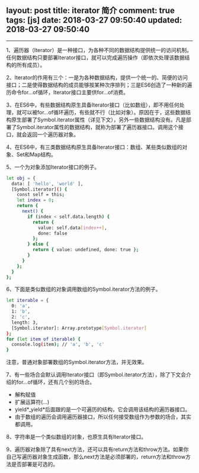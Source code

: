 layout: post
title: iterator 简介
comment: true
tags: [js]
date: 2018-03-27 09:50:40
updated: 2018-03-27 09:50:40
---

------
<!-- more -->

1、遍历器（Iterator）是一种接口，为各种不同的数据结构提供统一的访问机制。任何数据结构只要部署Iterator接口，就可以完成遍历操作（即依次处理该数据结构的所有成员）。

2、Iterator的作用有三个：一是为各种数据结构，提供一个统一的、简便的访问接口；二是使得数据结构的成员能够按某种次序排列；三是ES6创造了一种新的遍历命令for...of循环，Iterator接口主要供for...of消费。

3、在ES6中，有些数据结构原生具备Iterator接口（比如数组），即不用任何处理，就可以被for...of循环遍历，有些就不行（比如对象）。原因在于，这些数据结构原生部署了Symbol.iterator属性（详见下文），另外一些数据结构没有。凡是部署了Symbol.iterator属性的数据结构，就称为部署了遍历器接口。调用这个接口，就会返回一个遍历器对象。

4、在ES6中，有三类数据结构原生具备Iterator接口：数组、某些类似数组的对象、Set和Map结构。

5、一个为对象添加Iterator接口的例子。
```bash
let obj = {
  data: [ 'hello', 'world' ],
  [Symbol.iterator]() {
    const self = this;
    let index = 0;
    return {
      next() {
        if (index < self.data.length) {
          return {
            value: self.data[index++],
            done: false
          };
        } else {
          return { value: undefined, done: true };
        }
      }
    };
  }
};

```

6、下面是类似数组的对象调用数组的Symbol.iterator方法的例子。
```bash
let iterable = {
  0: 'a',
  1: 'b',
  2: 'c',
  length: 3,
  [Symbol.iterator]: Array.prototype[Symbol.iterator]
};
for (let item of iterable) {
  console.log(item); // 'a', 'b', 'c'
}

```
注意，普通对象部署数组的Symbol.iterator方法，并无效果。

7、有一些场合会默认调用Iterator接口（即Symbol.iterator方法），除了下文会介绍的for...of循环，还有几个别的场合。

- 解构赋值
- 扩展运算符(...)
- yield*_yield*后面跟的是一个可遍历的结构，它会调用该结构的遍历器接口。
- 由于数组的遍历会调用遍历器接口，所以任何接受数组作为参数的场合，其实都调用。

8、字符串是一个类似数组的对象，也原生具有Iterator接口。

9、遍历器对象除了具有next方法，还可以具有return方法和throw方法。如果你自己写遍历器对象生成函数，那么next方法是必须部署的，return方法和throw方法是否部署是可选的。


